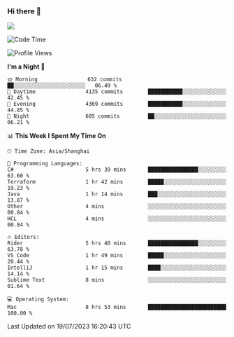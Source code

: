 ### Hi there 👋

<!--
**JJAYCHEN1e/jjaychen1e** is a ✨ _special_ ✨ repository because its `README.md` (this file) appears on your GitHub profile.

Here are some ideas to get you started:

- 🔭 I’m currently working on ...
- 🌱 I’m currently learning ...
- 👯 I’m looking to collaborate on ...
- 🤔 I’m looking for help with ...
- 💬 Ask me about ...
- 📫 How to reach me: ...
- 😄 Pronouns: ...
- ⚡ Fun fact: ...
-->

[![](https://github-readme-stats.vercel.app/api?username=jjaychen1e&show_icons=true)](https://github.com/jjaychen1e/github-readme-stats?count_private=true)

<!--START_SECTION:waka-->
![Code Time](http://img.shields.io/badge/Code%20Time-810%20hrs%2024%20mins-blue)

![Profile Views](http://img.shields.io/badge/Profile%20Views-0-blue)

**I'm a Night 🦉** 

```text
🌞 Morning                632 commits         ██░░░░░░░░░░░░░░░░░░░░░░░   06.49 % 
🌆 Daytime                4135 commits        ███████████░░░░░░░░░░░░░░   42.45 % 
🌃 Evening                4369 commits        ███████████░░░░░░░░░░░░░░   44.85 % 
🌙 Night                  605 commits         ██░░░░░░░░░░░░░░░░░░░░░░░   06.21 % 
```


📊 **This Week I Spent My Time On** 

```text
🕑︎ Time Zone: Asia/Shanghai

💬 Programming Languages: 
C#                       5 hrs 39 mins       ████████████████░░░░░░░░░   63.60 % 
Terraform                1 hr 42 mins        █████░░░░░░░░░░░░░░░░░░░░   19.23 % 
Java                     1 hr 14 mins        ███░░░░░░░░░░░░░░░░░░░░░░   13.87 % 
Other                    4 mins              ░░░░░░░░░░░░░░░░░░░░░░░░░   00.84 % 
HCL                      4 mins              ░░░░░░░░░░░░░░░░░░░░░░░░░   00.84 % 

🔥 Editors: 
Rider                    5 hrs 40 mins       ████████████████░░░░░░░░░   63.78 % 
VS Code                  1 hr 49 mins        █████░░░░░░░░░░░░░░░░░░░░   20.44 % 
IntelliJ                 1 hr 15 mins        ████░░░░░░░░░░░░░░░░░░░░░   14.14 % 
Sublime Text             8 mins              ░░░░░░░░░░░░░░░░░░░░░░░░░   01.64 % 

💻 Operating System: 
Mac                      8 hrs 53 mins       █████████████████████████   100.00 % 
```


 Last Updated on 19/07/2023 16:20:43 UTC
<!--END_SECTION:waka-->
